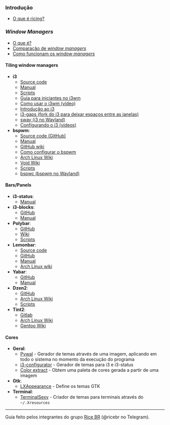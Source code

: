 ### Introdução
- [O que é ricing?](https://wiki.installgentoo.com/index.php/GNU/Linux_ricing)

### _Window Managers_
- [O que é?](https://wiki.archlinux.org/index.php/Window_manager_%28Portugu%C3%AAs%29)
- [Comparação de _window managers_](https://en.wikipedia.org/wiki/Comparison_of_X_window_managers)
- [Como funcionam os _window managers_](https://www.youtube.com/watch?v=Api6dFMlxAA)

#### Tiling window managers
- **i3**
  - [Source code](https://github.com/i3/i3)
  - [Manual](https://i3wm.org/docs/userguide.html)
  - [Scripts](https://github.com/justbuchanan/i3scripts)
  - [Guia para iniciantes no i3wm](https://www.devpy.me/your-guide-to-a-practical-linux-desktop-with-i3wm/)
  - [Como usar o i3wm (vídeo)](https://www.youtube.com/playlist?list=PL5ze0DjYv5DbCv9vNEzFmP6sU7ZmkGzcf)
  - [Introdução ao i3](https://www.vivaolinux.com.br/artigo/Introducao-gerenciador-de-janelas-i3)
  - [i3-gaps (fork do i3 para deixar espaços entre as janelas)](https://github.com/Airblader/i3)
   - [sway (i3 no Wayland)](https://github.com/swaywm/sway)
  - [Configurando o i3 (vídeos)](https://www.youtube.com/playlist?list=PL-p5XmQHB_JTcMSvPmXMzNe7ZPMxEx_Oz)
- **bspwm**:
    - [Source code (GitHub)](https://github.com/baskerville/bspwm)
    - [Manual](https://www.mankier.com/1/bspwm)
    - [GitHub wiki](https://github.com/baskerville/bspwm/wiki)
    - [Como configurar o bspwm](https://mashn.github.io/artigos/instalando-e-configurando-o-bspwm.html)
    - [Arch Linux Wiki](https://wiki.archlinux.org/index.php/Bspwm_%28Portugu%C3%AAs%29)
    - [Void Wiki](https://wiki.voidlinux.eu/Bspwm)
    - [Scripts](https://github.com/Chrysostomus/bspwm-scripts)
   - [bspwc (bspwm no Wayland)](https://github.com/Bl4ckb0ne/bspwc)

#### Bars/Panels
- **i3-status**:
    - [Manual](https://i3wm.org/i3status/manpage.html)
- **i3-blocks**:
    - [GitHub](https://github.com/vivien/i3blocks)
    - [Manual](https://vivien.github.io/i3blocks/)
- **Polybar**:
    - [GitHub](https://github.com/jaagr/polybar)
    - [Wiki](https://github.com/jaagr/polybar/wiki)
    - [Scripts](https://github.com/x70b1/polybar-scripts)
- **Lemonbar**:
    - [Source code](https://github.com/LemonBoy/bar/blob/master/lemonbar.c)
    - [GitHub](https://github.com/LemonBoy/bar/)
    - [Manual](https://github.com/LemonBoy/bar/blob/master/README.pod)
    - [Arch Linux wiki](https://wiki.archlinux.org/index.php/Lemonbar)
- **Yabar**:
    - [GitHub](https://github.com/geommer/yabar)
    - [Manual](https://github.com/geommer/yabar/blob/master/doc/yabar.1.asciidoc)
- **Dzen2**:
    - [GitHub](https://github.com/minos-org/dzen2)
    - [Arch Linux Wiki](https://wiki.archlinux.org/index.php/Dzen)
    - [Scripts](https://github.com/trapd00r/dzen-scripts)
- **Tint2**:
    - [Gitlab](https://gitlab.com/o9000/tint2)
    - [Arch Linux Wiki](https://wiki.archlinux.org/index.php/tint2)
    - [Gentoo Wiki](https://wiki.gentoo.org/wiki/Tint2)

#### Cores
- **Geral**:
   - [Pywal](https://github.com/dylanaraps/pywal) - Gerador de temas através de uma imagem, aplicando em todo o sistema no momento da execução do programa
   - [i3-configurator](https://thomashunter.name/i3-configurator) - Gerador de temas para i3 e i3-status
   - [Color extract](https://www.coolphptools.com/color_extract) - Obtem uma paleta de cores gerada a partir de uma imagem
- **Gtk**:
   - [LXAppearance](https://sourceforge.net/projects/lxde/files/LXAppearance/) - Define os temas GTK
- **Terminal**:
   - [TerminalSexy](https://terminal.sexy) - Criador de temas para terminais através do `~/.Xresources`


---
Guia feito pelos integrantes do grupo [Rice BR](https://t.me/ricebr) (@ricebr no Telegram).
